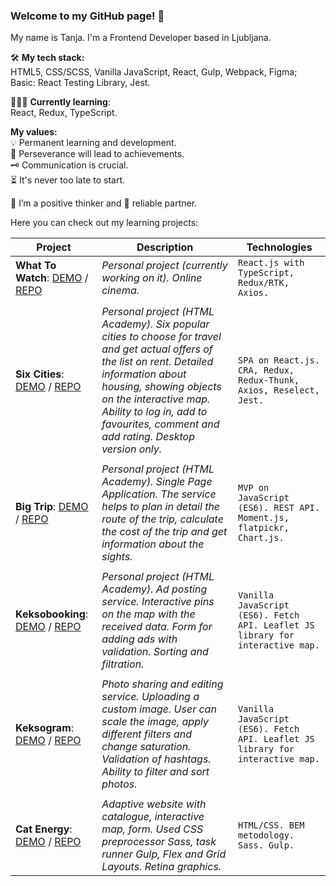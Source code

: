 ### Welcome to my GitHub page! 👋 
My name is Tanja. I'm a Frontend Developer based in Ljubljana.

🛠 **My tech stack:**<br/>
HTML5, CSS/SCSS, Vanilla JavaScript, React, Gulp, Webpack, Figma;<br/>
Basic: React Testing Library, Jest.

👩🏻‍🎓 **Currently learning**:<br/>
React, Redux, TypeScript.

**My values:**<br/>
💡 Permanent learning and development. <br/>
💪 Perseverance will lead to achievements. <br/>
🗝️ Communication is crucial. <br/>
⏳ It's never too late to start. <br/>

🥳 I’m a positive thinker and 🤝 reliable partner.

Here you can check out my learning projects:

Project | Description | Technologies
--- | --- | ---
**What To Watch**: [DEMO](https://what-to-watch-tanjaslo.vercel.app) / [REPO](https://github.com/tanjaslo/what-to-watch) | *Personal project (currently working on it). Online cinema.* | `React.js with TypeScript, Redux/RTK, Axios.`
 |  | 
**Six Cities**: [DEMO](https://six-cities-7.vercel.app/) / [REPO](https://github.com/tanjaslo/1621659-six-cities-7) | *Personal project (HTML Academy). Six popular cities to choose for travel and get actual offers of the list on rent. Detailed information about housing, showing objects on the interactive map. Ability to log in, add to favourites, comment and add rating. Desktop version only.* | `SPA on React.js. CRA, Redux, Redux-Thunk, Axios, Reselect, Jest.`
 |  | 
**Big Trip**: [DEMO](https://big-trip-14.vercel.app/) / [REPO](https://github.com/tanjaslo/1621659-big-trip-14) | *Personal project (HTML Academy). Single Page Application. The service helps to plan in detail the route of the trip, calculate the cost of the trip and get information about the sights.* | `MVP on JavaScript (ES6). REST API. Moment.js, flatpickr, Chart.js.`
 |  |
**Keksobooking**: [DEMO](https://keksobooking-22.vercel.app/) / [REPO](https://github.com/tanjaslo/1621659-keksobooking-22) | *Personal project (HTML Academy). Ad posting service. Interactive pins on the map with the received data. Form for adding ads with validation. Sorting and filtration.* | `Vanilla JavaScript (ES6). Fetch API. Leaflet JS library for interactive map.`
 |  | 
**Keksogram**: [DEMO](https://tanjaslo.github.io/keksogram) / [REPO](https://github.com/tanjaslo/keksogram) | *Photo sharing and editing service. Uploading a custom image. User can scale the image, apply different filters and change saturation. Validation of hashtags. Ability to filter and sort photos.* | `Vanilla JavaScript (ES6). Fetch API. Leaflet JS library for interactive map.`
 |  | 
**Cat Energy**: [DEMO](https://tanjaslo.github.io/1621659-cat-energy-23/) / [REPO](https://github.com/tanjaslo/1621659-cat-energy-23) | *Adaptive website with catalogue, interactive map, form. Used CSS preprocessor Sass, task runner Gulp, Flex and Grid Layouts. Retina graphics.* | `HTML/CSS. BEM metodology. Sass. Gulp.`

<!--
**tanjaslo/tanjaslo** is a ✨ _special_ ✨ repository because its `README.md` (this file) appears on your GitHub profile.

Here are some ideas to get you started:

- 🔭 I’m currently working on ...
- 🌱 I’m currently learning ...
- 👯 I’m looking to collaborate on ...
- 🤔 I’m looking for help with ...
- 💬 Ask me about ...
- 📫 How to reach me: ...
- 😄 Pronouns: ...
- ⚡ Fun fact: ...
- 
[go](http://stackoverflow.com){:target="_blank" rel="noopener"}
https://github.com/sandino/Markdown-Cheatsheet/blob/master/README.md#images
-->
